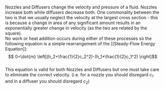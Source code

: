 Nozzles and Diffusers change the velocity and pressure of a fluid. Nozzles increase both while diffusers decrease both.
One commonality between the two is that we usually neglect the velocity at the largest cross section - this is because a change in area of any significant amount results in an exponentially greater change in velocity (as the two are related by the square).
\
No work or heat addition occurs during either of these processes so the following equation is a simple rearrangement of the [[Steady-Flow Energy Equation]]:
\
$$ 0=\dot{m} \left[(h_2+\frac{1}{2}c_2^2)-(h_1+\frac{1}{2}c_1^2) \right]$$
\
This equation is valid for both Nozzles and Diffusers but one must take care to eliminate the correct velocity. (i.e. for a nozzle you should disregard $c_1$ and in a diffuser you should disregard $c_2$)


